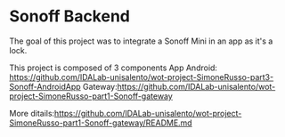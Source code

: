 # Sonoff Backend
The goal of this project was to integrate a Sonoff Mini in an app as it's a lock.

This project is composed of 3 components
App Android: https://github.com/IDALab-unisalento/wot-project-SimoneRusso-part3-Sonoff-AndroidApp
Gateway:https://github.com/IDALab-unisalento/wot-project-SimoneRusso-part1-Sonoff-gateway

More ditails:https://github.com/IDALab-unisalento/wot-project-SimoneRusso-part1-Sonoff-gateway/README.md

